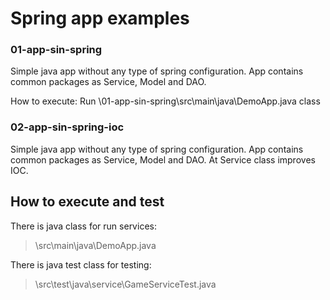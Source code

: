 # Spring app examples
### 01-app-sin-spring
Simple java app without any type of spring configuration. App contains common packages as Service, Model and DAO.

How to execute: Run \01-app-sin-spring\src\main\java\DemoApp.java class

### 02-app-sin-spring-ioc
Simple java app without any type of spring configuration. App contains common packages as Service, Model and DAO. At Service class improves IOC.

## How to execute and test
There is java class for run services: 
> \src\main\java\DemoApp.java

There is java test class for testing:
> \src\test\java\service\GameServiceTest.java